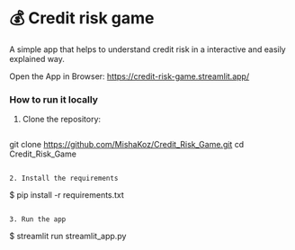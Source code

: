 # 💰 Credit risk game

A simple app that helps to understand credit risk in a interactive and easily explained way.

Open the App in Browser: https://credit-risk-game.streamlit.app/


### How to run it locally 

1. Clone the repository:
   ```bash
 git clone https://github.com/MishaKoz/Credit_Risk_Game.git
 cd Credit_Risk_Game
   ```

2. Install the requirements

   ```
   $ pip install -r requirements.txt
   ```

3. Run the app

   ```
   $ streamlit run streamlit_app.py
   ```
